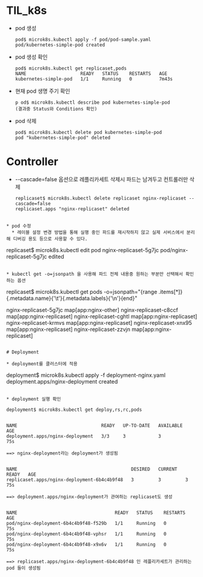 # TIL_k8s

* pod 생성 
  ```
  pod$ microk8s.kubectl apply -f pod/pod-sample.yaml 
  pod/kubernetes-simple-pod created
  ```

* pod 생성 확인 
  
  ```
  pod$ microk8s.kubectl get replicaset,pods
  NAME                    READY   STATUS    RESTARTS   AGE
  kubernetes-simple-pod   1/1     Running   0          7m43s
  ```


* 현재 pod 생명 주기 확인 
  ```
  p od$ microk8s.kubectl describe pod kubernetes-simple-pod
  (결과중 Status와 Conditions 확인)
  ```
  
* pod 삭제 
  ```
  pod$ microk8s.kubectl delete pod kubernetes-simple-pod
  pod "kubernetes-simple-pod" deleted
  ```
  
# Controller

* --cascade=false 옵션으로 레플리카세트 삭제시 파드는 남겨두고 컨트롤러만 삭제
  ```
  replicaset$ microk8s.kubectl delete replicaset nginx-replicaset --cascade=false
  replicaset.apps "nginx-replicaset" deleted
```

* pod 수정 
  * 레이블 설정 변경 방법을 통해 실행 중인 파드를 재시작하지 않고 실제 서비스에서 분리해 디버깅 용도 등으로 사용할 수 있다.
  ```
  replicaset$ microk8s.kubectl edit pod nginx-replicaset-5g7jc
  pod/nginx-replicaset-5g7jc edited
  ```

* kubectl get -o=jsonpath 을 사용해 파드 전체 내용중 원하는 부분만 선택해서 확인하는 옵션 
  ```
  replicaset$ microk8s.kubectl get pods -o=jsonpath="{range .items[*]}{.metadata.name}{'\t'}{.metadata.labels}{'\n'}{end}"

  nginx-replicaset-5g7jc  map[app:nginx-other]
  nginx-replicaset-c8ccf  map[app:nginx-replicaset]
  nginx-replicaset-cghtl  map[app:nginx-replicaset]
  nginx-replicaset-krmvs  map[app:nginx-replicaset]
  nginx-replicaset-xnx95  map[app:nginx-replicaset]
  nginx-replicaset-zzvjn  map[app:nginx-replicaset]
  ```

# Deployment

* deployment를 클러스터에 적용
  ```
  deployment$ microk8s.kubectl apply -f deployment-nginx.yaml
  deployment.apps/nginx-deployment created
  ```

* deployment 실행 확인 
  ```
    deployment$ microk8s.kubectl get deploy,rs,rc,pods
  ```

  ```
    NAME                               READY   UP-TO-DATE   AVAILABLE   AGE
    deployment.apps/nginx-deployment   3/3     3            3           75s

    ==> nginx-deployment라는 deployment가 생성됨 
  ```  

  ```
    NAME                                          DESIRED   CURRENT   READY   AGE
    replicaset.apps/nginx-deployment-6b4c4b9f48   3         3         3       75s

    ==> deployment.apps/nginx-deployment가 관여하는 replicaset도 생성 
  ```

  ```  
    NAME                                    READY   STATUS    RESTARTS   AGE
    pod/nginx-deployment-6b4c4b9f48-f529b   1/1     Running   0          75s
    pod/nginx-deployment-6b4c4b9f48-vphsr   1/1     Running   0          75s
    pod/nginx-deployment-6b4c4b9f48-x9x6v   1/1     Running   0          75s

    ==> replicaset.apps/nginx-deployment-6b4c4b9f48 인 레플리카세트가 관리하는 pod 들이 생성됨 
  ```
